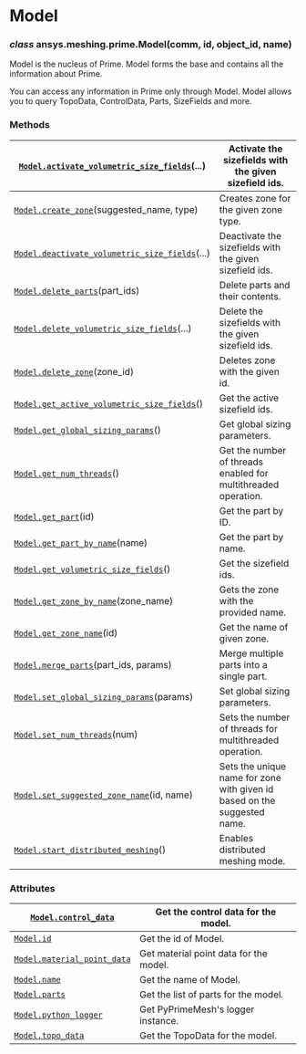 <!-- vale off -->

# Model

### *class* ansys.meshing.prime.Model(comm, id, object_id, name)

Model is the nucleus of Prime. Model forms the base and contains all the information about Prime.

You can access any information in Prime only through Model.
Model allows you to query TopoData, ControlData, Parts, SizeFields and more.

<!-- !! processed by numpydoc !! -->

### Methods

| [`Model.activate_volumetric_size_fields`](ansys.meshing.prime.Model.activate_volumetric_size_fields.md#ansys.meshing.prime.Model.activate_volumetric_size_fields)(...)       | Activate the sizefields with the given sizefield ids.                    |
|------------------------------------------------------------------------------------------------------------------------------------------------------------------------------|--------------------------------------------------------------------------|
| [`Model.create_zone`](ansys.meshing.prime.Model.create_zone.md#ansys.meshing.prime.Model.create_zone)(suggested_name, type)                                                  | Creates zone for the given zone type.                                    |
| [`Model.deactivate_volumetric_size_fields`](ansys.meshing.prime.Model.deactivate_volumetric_size_fields.md#ansys.meshing.prime.Model.deactivate_volumetric_size_fields)(...) | Deactivate the sizefields with the given sizefield ids.                  |
| [`Model.delete_parts`](ansys.meshing.prime.Model.delete_parts.md#ansys.meshing.prime.Model.delete_parts)(part_ids)                                                           | Delete parts and their contents.                                         |
| [`Model.delete_volumetric_size_fields`](ansys.meshing.prime.Model.delete_volumetric_size_fields.md#ansys.meshing.prime.Model.delete_volumetric_size_fields)(...)             | Delete the sizefields with the given sizefield ids.                      |
| [`Model.delete_zone`](ansys.meshing.prime.Model.delete_zone.md#ansys.meshing.prime.Model.delete_zone)(zone_id)                                                               | Deletes zone with the given id.                                          |
| [`Model.get_active_volumetric_size_fields`](ansys.meshing.prime.Model.get_active_volumetric_size_fields.md#ansys.meshing.prime.Model.get_active_volumetric_size_fields)()    | Get the active sizefield ids.                                            |
| [`Model.get_global_sizing_params`](ansys.meshing.prime.Model.get_global_sizing_params.md#ansys.meshing.prime.Model.get_global_sizing_params)()                               | Get global sizing parameters.                                            |
| [`Model.get_num_threads`](ansys.meshing.prime.Model.get_num_threads.md#ansys.meshing.prime.Model.get_num_threads)()                                                          | Get the number of threads enabled for multithreaded operation.           |
| [`Model.get_part`](ansys.meshing.prime.Model.get_part.md#ansys.meshing.prime.Model.get_part)(id)                                                                             | Get the part by ID.                                                      |
| [`Model.get_part_by_name`](ansys.meshing.prime.Model.get_part_by_name.md#ansys.meshing.prime.Model.get_part_by_name)(name)                                                   | Get the part by name.                                                    |
| [`Model.get_volumetric_size_fields`](ansys.meshing.prime.Model.get_volumetric_size_fields.md#ansys.meshing.prime.Model.get_volumetric_size_fields)()                         | Get the sizefield ids.                                                   |
| [`Model.get_zone_by_name`](ansys.meshing.prime.Model.get_zone_by_name.md#ansys.meshing.prime.Model.get_zone_by_name)(zone_name)                                              | Gets the zone with the provided name.                                    |
| [`Model.get_zone_name`](ansys.meshing.prime.Model.get_zone_name.md#ansys.meshing.prime.Model.get_zone_name)(id)                                                              | Get the name of given zone.                                              |
| [`Model.merge_parts`](ansys.meshing.prime.Model.merge_parts.md#ansys.meshing.prime.Model.merge_parts)(part_ids, params)                                                      | Merge multiple parts into a single part.                                 |
| [`Model.set_global_sizing_params`](ansys.meshing.prime.Model.set_global_sizing_params.md#ansys.meshing.prime.Model.set_global_sizing_params)(params)                         | Set global sizing parameters.                                            |
| [`Model.set_num_threads`](ansys.meshing.prime.Model.set_num_threads.md#ansys.meshing.prime.Model.set_num_threads)(num)                                                       | Sets the number of threads for multithreaded operation.                  |
| [`Model.set_suggested_zone_name`](ansys.meshing.prime.Model.set_suggested_zone_name.md#ansys.meshing.prime.Model.set_suggested_zone_name)(id, name)                          | Sets the unique name for zone with given id based on the suggested name. |
| [`Model.start_distributed_meshing`](ansys.meshing.prime.Model.start_distributed_meshing.md#ansys.meshing.prime.Model.start_distributed_meshing)()                            | Enables distributed meshing mode.                                        |

### Attributes

| [`Model.control_data`](ansys.meshing.prime.Model.control_data.md#ansys.meshing.prime.Model.control_data)                      | Get the control data for the model.    |
|-------------------------------------------------------------------------------------------------------------------------------|----------------------------------------|
| [`Model.id`](ansys.meshing.prime.Model.id.md#ansys.meshing.prime.Model.id)                                                    | Get the id of Model.                   |
| [`Model.material_point_data`](ansys.meshing.prime.Model.material_point_data.md#ansys.meshing.prime.Model.material_point_data) | Get material point data for the model. |
| [`Model.name`](ansys.meshing.prime.Model.name.md#ansys.meshing.prime.Model.name)                                              | Get the name of Model.                 |
| [`Model.parts`](ansys.meshing.prime.Model.parts.md#ansys.meshing.prime.Model.parts)                                           | Get the list of parts for the model.   |
| [`Model.python_logger`](ansys.meshing.prime.Model.python_logger.md#ansys.meshing.prime.Model.python_logger)                   | Get PyPrimeMesh's logger instance.     |
| [`Model.topo_data`](ansys.meshing.prime.Model.topo_data.md#ansys.meshing.prime.Model.topo_data)                               | Get the TopoData for the model.        |
<!-- vale on -->
